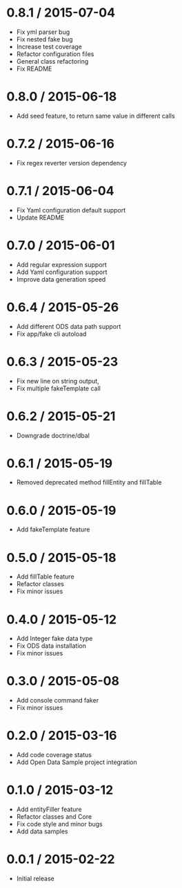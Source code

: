 0.8.1 / 2015-07-04
==================
  * Fix yml parser bug
  * Fix nested fake bug
  * Increase test coverage
  * Refactor configuration files
  * General class refactoring
  * Fix README

0.8.0 / 2015-06-18
==================
  * Add seed feature, to return same value in different calls

0.7.2 / 2015-06-16
==================
  * Fix regex reverter version dependency

0.7.1 / 2015-06-04
==================
  * Fix Yaml configuration default support
  * Update README

0.7.0 / 2015-06-01
==================
  * Add regular expression support
  * Add Yaml configuration support
  * Improve data generation speed

0.6.4 / 2015-05-26
==================
  * Add different ODS data path support
  * Fix app/fake cli autoload

0.6.3 / 2015-05-23
==================
  * Fix new line on string output,
  * Fix multiple fakeTemplate call

0.6.2 / 2015-05-21
==================
  * Downgrade doctrine/dbal

0.6.1 / 2015-05-19
==================
  * Removed deprecated method fillEntity and fillTable

0.6.0 / 2015-05-19
==================
  * Add fakeTemplate feature

0.5.0 / 2015-05-18
==================
  * Add fillTable feature
  * Refactor classes
  * Fix minor issues

0.4.0 / 2015-05-12
==================
  * Add Integer fake data type
  * Fix ODS data installation
  * Fix minor issues

0.3.0 / 2015-05-08
==================
  * Add console command faker
  * Fix minor issues

0.2.0 / 2015-03-16
==================
  * Add code coverage status
  * Add Open Data Sample project integration

0.1.0 / 2015-03-12
================== 
  * Add entityFiller feature
  * Refactor classes and Core
  * Fix code style and minor bugs 
  * Add data samples

0.0.1 / 2015-02-22 
================== 
  * Initial release
